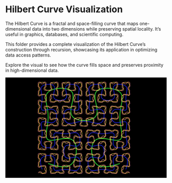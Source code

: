 # Hilbert Curve Visualization

The Hilbert Curve is a fractal and space-filling curve that maps one-dimensional data into two dimensions while preserving spatial locality. It’s useful in graphics, databases, and scientific computing.

This folder provides a complete visualization of the Hilbert Curve’s construction through recursion, showcasing its application in optimizing data access patterns.

Explore the visual to see how the curve fills space and preserves proximity in high-dimensional data.

![Animation Preview](preview.png)
